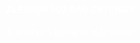 <div style="background-image: url('https://th.bing.com/th/id/R.88dbe51eaec7b431b52d724c2a21944f?rik=scusRyVektEq5A&riu=http%3a%2f%2fwww.gpmasociados.com%2fweb%2fimages%2ffoto-noticias%2fSAT.jpg&ehk=HOBHGaroS%2bD9oRP12pt49cUz%2ftov%2fqJXpBCeYWJ1WKs%3d&risl=&pid=ImgRaw&r=0'); background-size: cover; background-position: center; padding: 20px; color: white; text-align: center;">
    <h1 style="font-size: 20px; font-weight: bold;">
        🕰️ ERROR 502 BAD GATEWAY
    </h1>
    <p style="font-size: 20px; font-weight: bold;">
        🔄 Vuelva a intentar más tarde
    </p>
</div>
